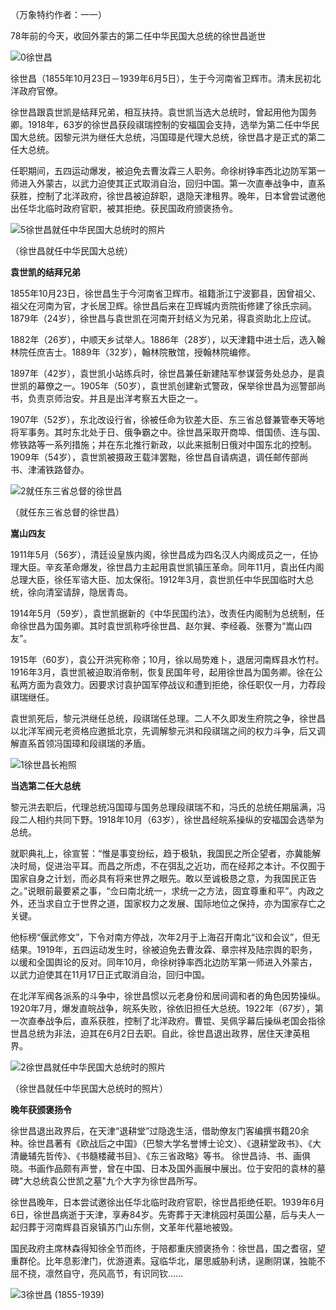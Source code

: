 

（万象特约作者：一一）

78年前的今天，收回外蒙古的第二任中华民国大总统的徐世昌逝世

![0徐世昌](0徐世昌.jpg)

徐世昌（1855年10月23日－1939年6月5日），生于今河南省卫辉市。清末民初北洋政府官僚。

徐世昌跟袁世凯是结拜兄弟，相互扶持。袁世凯当选大总统时，曾起用他为国务卿。1918年，63岁的徐世昌获段祺瑞控制的安福国会支持，选举为第二任中华民国大总统。因黎元洪为继任大总统，冯国璋是代理大总统，徐世昌才是正式的第二任大总统。

任职期间，五四运动爆发，被迫免去曹汝霖三人职务。命徐树铮率西北边防军第一师进入外蒙古，以武力迫使其正式取消自治，回归中国。第一次直奉战争中，直系获胜，控制了北洋政府，徐世昌被迫辞职，退隐天津租界。晚年，日本曾尝试邀他出任华北临时政府官职，被其拒绝。获民国政府颁褒扬令。

![5徐世昌就任中华民国大总统时的照片](5徐世昌就任中华民国大总统时的照片.jpg)

（徐世昌就任中华民国大总统）

**袁世凯的结拜兄弟**

1855年10月23日，徐世昌生于今河南省卫辉市。祖籍浙江宁波鄞县，因曾祖父、祖父在河南为官，才长居卫辉。徐世昌后来在卫辉城内贡院街修建了徐氏宗祠。1879年（24岁），徐世昌与袁世凯在河南开封结义为兄弟，得袁资助北上应试。

1882年（26岁），中顺天乡试举人。1886年（28岁），以天津籍中进士后，选入翰林院任庶吉士。1889年（32岁），翰林院散馆，授翰林院编修。

1897年（42岁），袁世凯小站练兵时，徐世昌兼任新建陆军参谋营务处总办，是袁世凯的幕僚之一。1905年（50岁），袁世凯创建新式警政，保举徐世昌为巡警部尚书，负责京师治安。并且是出洋考察五大臣之一。

1907年（52岁），东北改设行省，徐被任命为钦差大臣、东三省总督兼管奉天等地将军事务。其时东北处于日、俄争霸之中。徐世昌采取开商埠、借国债、连与国、修铁路等一系列措施；并在东北推行新政，以此来抵制日俄对中国东北的控制。1909年（54岁），袁世凯被摄政王载沣罢黜，徐世昌自请病退，调任邮传部尚书、津浦铁路督办。

![2就任东三省总督的徐世昌](2就任东三省总督的徐世昌.jpg)

（就任东三省总督的徐世昌）

**嵩山四友**


1911年5月（56岁），清廷设皇族内阁，徐世昌成为四名汉人内阁成员之一，任协理大臣。辛亥革命爆发，徐世昌力主起用袁世凯镇压革命。同年11月，袁出任内阁总理大臣，徐任军谘大臣、加太保衔。1912年3月，袁世凯任中华民国临时大总统，徐向清室请辞，隐居青岛。

1914年5月（59岁），袁世凯据新的《中华民国约法》，改责任内阁制为总统制，任命徐世昌为国务卿。其时袁世凯称呼徐世昌、赵尔巽、李经羲、张謇为“嵩山四友”。

1915年（60岁），袁公开洪宪称帝；10月，徐以局势难卜，退居河南辉县水竹村。1916年3月，袁世凯被迫取消帝制，恢复民国年号，起用徐世昌为国务卿。徐在公私两方面为袁效力。因要求讨袁护国军停战议和遭到拒绝，徐任职仅一月，力荐段祺瑞继任。

袁世凯死后，黎元洪继任总统，段祺瑞任总理。二人不久即发生府院之争，徐世昌以北洋军阀元老资格应邀抵北京，先调解黎元洪和段祺瑞之间的权力斗争，后又调解直系首领冯国璋和段祺瑞的矛盾。

![1徐世昌长袍照](1徐世昌长袍照.jpg)

**当选第二任大总统**

黎元洪去职后，代理总统冯国璋与国务总理段祺瑞不和，冯氏的总统任期届满，冯段二人相约共同下野。1918年10月（63岁），徐世昌经皖系操纵的安福国会选举为总统。

就职典礼上，徐宣誓：“惟是事变纷纭，趋于极轨，我国民之所企望者，亦冀能解决时局，促进治平耳。而昌之所虑，不在弭乱之近功，而在经邦之本计。不仅囿于国家自身之计划，而必具有将来世界之眼先。敢以至诚极恳之意，为我国民正告之。”说眼前最要紧之事，“佥曰南北统一，求统一之方法，固宜尊重和平”。内政之外，还当求自立于世界之道，国家权力之发展、国际地位之保持，亦为国家存亡之关键。

他标榜“偃武修文”，下令对南方停战，次年2月于上海召开南北“议和会议”，但无结果。1919年，五四运动发生时，徐被迫免去曹汝霖、章宗祥及陆宗舆的职务，以缓和全国舆论的反对。同年10月，命徐树铮率西北边防军第一师进入外蒙古，以武力迫使其在11月17日正式取消自治，回归中国。

在北洋军阀各派系的斗争中，徐世昌惯以元老身份和居间调和者的角色因势操纵。1920年7月，爆发直皖战争，皖系失败，徐依旧担任大总统。1922年（67岁），第一次直奉战争后，直系获胜，控制了北洋政府。曹锟、吴佩孚幕后操纵老国会指徐世昌总统为非法，迫其在6月2日去职。自此，徐世昌退出政界，居住天津英租界。

![2徐世昌就任中华民国大总统时的照片](2徐世昌就任中华民国大总统时的照片.jpg)

（徐世昌就任中华民国大总统时的照片）

**晚年获颁褒扬令**

徐世昌退出政界后，在天津“退耕堂”过隐逸生活，借助僚友门客编撰书籍20余种。徐世昌著有《欧战后之中国》（巴黎大学名誉博士论文）、《退耕堂政书》、《大清畿辅先哲传》、《书髓楼藏书目》、《东三省政略》等书。
徐世昌诗、书、画俱晓。书画作品颇有声誉，曾在中国、日本及国外画展中展出。位于安阳的袁林的墓碑"大总统袁公世凯之墓"九个大字为徐世昌所写。

徐世昌晚年，日本尝试邀徐出任华北临时政府官职，徐世昌拒绝任职。1939年6月6日，徐世昌病逝于天津，享寿84岁。先寄葬于天津桃园村英国公墓，后与夫人一起归葬于河南辉县百泉镇苏门山东侧，文革年代墓地被毁。

国民政府主席林森得知徐全节而终，于陪都重庆颁褒扬令：徐世昌，国之耆宿，望重群伦。比年息影津门，优游道素。寇临华北，屡思威胁利诱，逞劂阴谋，独能不屈不挠，凛然自守，亮风高节，有识同钦……

![3徐世昌 (1855-1939)](3徐世昌.jpg)